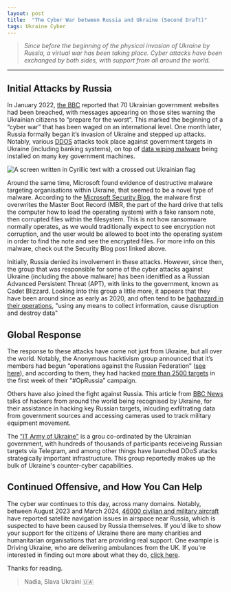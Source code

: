 ```yaml
---
layout: post
title:  "The Cyber War between Russia and Ukraine (Second Draft)"
tags: Ukraine Cyber
---
```


> *Since before the beginning of the physical invasion of Ukraine by Russia, a virtual war has been taking place. Cyber attacks have been exchanged by both sides, with support from all around the world.*

---
## Initial Attacks by Russia
In January 2022, [the BBC](https://www.bbc.co.uk/news/world-europe-59992531) reported that 70 Ukrainian government websites had been breached, with messages appearing on those sites warning the Ukrainian citizens to “prepare for the worst”. This marked the beginning of a “cyber war” that has been waged on an international level. One month later, Russia formally began it’s invasion of Ukraine and stepped up attacks. Notably, various [DDOS](https://thehill.com/policy/international/594330-ukraine-defense-ministry-banks-hit-by-cyberattack-amid-tensions-with/) attacks took place against government targets in Ukraine (including banking systems), on top of [data wiping malware](https://symantec-enterprise-blogs.security.com/threat-intelligence/ukraine-wiper-malware-russia) being installed on many key government machines.

![A screen written in Cyrillic text with a crossed out Ukrainian flag](../../../assets/ukraine-warning.jpg.webp)


Around the same time, Microsoft found evidence of destructive malware targeting organisations within Ukraine, that seemed to be a novel type of malware. According to the [Microsoft Security Blog](https://www.microsoft.com/en-us/security/blog/2022/01/15/destructive-malware-targeting-ukrainian-organizations/), the malware first overwrites the Master Boot Record (MBR, the part of the hard drive that tells the computer how to load the operating system) with a fake ransom note, then corrupted files within the filesystem. This is not how ransomware normally operates, as we would traditionally expect to see encryption not corruption, and the user would be allowed to boot into the operating system in order to find the note and see the encrypted files. For more info on this malware, check out the Security Blog post linked above.

Initially, Russia denied its involvement in these attacks. However, since then, the group that was responsible for some of the cyber attacks against Ukraine (including the above malware) has been idenitfied as a Russian Advanced Persistent Threat (APT), with links to the government, known as Cadet Blizzard. Looking into this group a little more, it appears that they have been around since as early as 2020, and often tend to be [haphazard in their operations](https://explore.avertium.com/resource/threat-actor-profile-cadet-blizzard), "using any means to collect information, cause disruption and destroy data"

## Global Response
The response to these attacks have come not just from Ukraine, but all over the world. Notably, the Anonymous hacktivism group announced that it’s members had begun “operations against the Russian Federation” ([see here](https://x.com/YourAnonNews/status/1496954233492541444)), and according to them, they had hacked [more than 2500 targets](https://www.hstoday.us/subject-matter-areas/cybersecurity/anonymous-claims-more-than-2500-targets-hacked-in-first-week-of-oprussia-offensive/) in the first week of their “#OpRussia” campaign.

Others have also joined the fight against Russia. This article from [BBC News](https://www.bbc.co.uk/news/technology-68722542) talks of hackers from around the world being recognised by Ukraine, for their assistance in hacking key Russian targets, inlcuding exfiltrating data from government sources and accessing cameras used to track military equipment movement.

The ["IT Army of Ukraine"](https://www.cfr.org/blog/tracking-cyber-operations-and-actors-russia-ukraine-war) is a grou co-ordinated by the Ukrainian government, with hundreds of thousands of participants receiveing Russian targets via Telegram, and among other things have launched DDoS atacks strategically important infrastructure. This group reportedly makes up the bulk of Ukraine's counter-cyber capabilities.

## Continued Offensive, and How You Can Help
The cyber war continues to this day, across many domains. Notably, between August 2023 and March 2024, [46000 civilian and military aircraft](https://www.theguardian.com/business/2024/apr/22/thousands-of-flights-to-and-from-europe-affected-by-suspected-russian-jamming) have reported satellite navigation issues in airspace near Russia, which is suspected to have been caused by Russia themselves. If you'd like to show your support for the citizens of Ukraine there are many charities and humanitarian organisations that are providing real support. One example is Driving Ukraine, who are delivering ambulances from the UK. If you're interested in finding out more about what they do, [click here](https://www.drivingukraine.org/).

Thanks for reading. 
>Nadia, Slava Ukraini 🇺🇦
